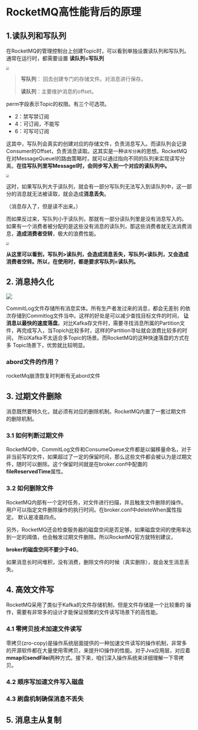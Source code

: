 # RocketMQ高性能背后的原理



## 1.读队列和写队列

在RocketMQ的管理控制台上创建Topic时，可以看到单独设置读队列和写队列。通常在运行时，都需要设置 **读队列=写队列**

<img src="https://oscimg.oschina.net/oscnet/up-789c3b1576f4d699990773e192b2d7d8813.png" style="zoom:50%;" />



> **写队列**： 回去创建专门的存储文件。对消息进行保存。
>
> **读队列**：主要维护消息的offset。



perm字段表示Topic的权限。有三个可选项。

- 2：禁写禁订阅
- 4：可订阅，不能写
- 6：可写可订阅

这其中，写队列会真实的创建对应的存储文件，负责消息写入。而读队列会记录Consumer的Offset，负责消息读取。这其实是一种`读写分离`的思想。RocketMQ 在对MessageQueuel的路由策略时，就可以通过指向不同的队列来实现读写分离。**在往写队列里写Messagel时，会同步写入到一个对应的读队列中。**

<img src="https://oscimg.oschina.net/oscnet/up-d4f7cb7f9cce325b6bd99047b4d17498a01.png" style="zoom:50%;" />

这时，如果写队列大于读队列，就会有一部分写队列无法写入到读队列中，这一部分的消息就无法被读取，就会造成**消息丢失**。

（消息存入了，但是读不出来。）

而如果反过来，写队列小于读队列，那就有一部分读队列里是没有消息写入的。 如果有一个消费者被分配的是这些没有消息的读队列，那这些消费者就无法消费消息，**造成消费者空转**，极大的浪费性能。

<img src="https://oscimg.oschina.net/oscnet/up-2e92ad6c1ae1eacdc8c15b16095286fb2ae.png" style="zoom:50%;" />



**从这里可以看到，写队列>读队列，会造成消息丢失，写队列<读队列，又会造成 消费者空转。所以，在使用时，都是要求写队列=读队列。**





## 2. 消息持久化



![](https://oscimg.oschina.net/oscnet/up-e2036bd271b3bc98a76f00d20a5dc955b2b.png)



CommitLog文件存储所有消息实体。所有生产者发过来的消息，都会无差别 的依次存储到Commitlog文件当中。这样的好处是可以减少查找目标文件的时间， **让消息以最快的速度落盘**。对比Kafka存文件时，需要寻找消息所属的Partition文件，再完成写入，当Topich比较多时，这样的Partition寻址就会浪费比较多的时间， 所以Kafka不太适合多Topic的场景。而RocketMQ的这种快速落盘的方式在多
Topic场景下，优势就比较明显。



### abord文件的作用？

rocketMq崩溃恢复时判断有无abord文件





## 3. 过期文件删除



消息既然要特久化，就必须有对应的删除机制。RocketMQ内置了一套过期文件 的删除机制。



### 3.1 如何判断过期文件

RocketMQ中，CommitLog文件和ConsumeQueue文件都是以偏移量命名，对于非当前写的文件，如果超过了一定的保留时间，那么这些文件都会被认为是过期文件，随时可以删除。这个保留时间就是在broker.conf中配置的**fileReservedTime**属性。



### 3.2 如何删除文件

RocketMQ内部有一个定时任务，对文件进行扫描，并且触发文件删除的操作。 用户可以指定文件删除操作的执行时间。在broker.conf中deleteWhen属性指定。 默认是凌晨四点。

另外，RocketMQ还会检查服务器的磁盘空间是否足够，如果磁盘空间的使用率达到一定的阈值，也会触发过期文件删除。所以RocketMQ官方就特别建议，

**broker的磁盘空间不要少于4G**。

如果消息长时间堆积，没有消费，删除文件的时候（真实删除），就会发生消息丢失。



## 4. 高效文件写

RocketMQ采用了类似于Kafka的文件存储机制，但是文件存储是一个比较重的 操作，需要有非常多的设计才能保证频繁的文件读写场景下的高性能。

### 4.1 零拷贝技术加速文件读写

零拷贝(zro-copy)是操作系统层面提供的一种加速文件读写的操作机制，非常多的开源软件都在大量使用零拷贝，来提升lO操作的性能。对于Jva应用层，对应着 **mmap**和**sendFilei**两种方式。接下来，咱们深入操作系统来详细理解一下零拷贝。



### 4.2 顺序写加速文件写入磁盘





### 4.3 刷盘机制确保消息不丢失







## 5. 消息主从复制

























